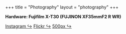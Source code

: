 +++
title = "Photography"
layout = "photography"
+++

**Hardware: Fujifilm X-T30 (FUJINON XF35mmF2 R WR)**

<div class="social">
    <a href="https://instagram.com/toxinu_" target="_blank"><span>Instagram ↪</span></a>
    <a href="https://www.flickr.com/photos/183598867@N07/" target="_blank"><span>Flickr ↪</span></a>
    <a href="https://500px.com/toxinu/" target="_blank"><span>500px ↪</span></a>
</div>
